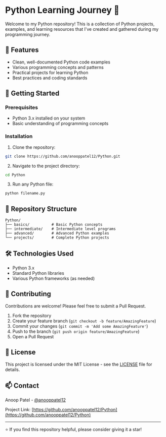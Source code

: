 # Python Learning Journey 🐍

Welcome to my Python repository! This is a collection of Python projects, examples, and learning resources that I've created and gathered during my programming journey.

## 🌟 Features

- Clean, well-documented Python code examples
- Various programming concepts and patterns
- Practical projects for learning Python
- Best practices and coding standards

## 🚀 Getting Started

### Prerequisites

- Python 3.x installed on your system
- Basic understanding of programming concepts

### Installation

1. Clone the repository:
```bash
git clone https://github.com/anooppatel12/Python.git
```

2. Navigate to the project directory:
```bash
cd Python
```

3. Run any Python file:
```bash
python filename.py
```

## 📂 Repository Structure

```
Python/
├── basics/          # Basic Python concepts
├── intermediate/    # Intermediate level programs
├── advanced/        # Advanced Python examples
└── projects/        # Complete Python projects
```

## 🛠️ Technologies Used

- Python 3.x
- Standard Python libraries
- Various Python frameworks (as needed)


## 🤝 Contributing

Contributions are welcome! Please feel free to submit a Pull Request.

1. Fork the repository
2. Create your feature branch (`git checkout -b feature/AmazingFeature`)
3. Commit your changes (`git commit -m 'Add some AmazingFeature'`)
4. Push to the branch (`git push origin feature/AmazingFeature`)
5. Open a Pull Request

## 📝 License

This project is licensed under the MIT License - see the [LICENSE](LICENSE) file for details.

## 📫 Contact

Anoop Patel - [@anooppatel12](https://github.com/anooppatel12)

Project Link: [https://github.com/anooppatel12/Python](https://github.com/anooppatel12/Python)

---

⭐️ If you find this repository helpful, please consider giving it a star!

